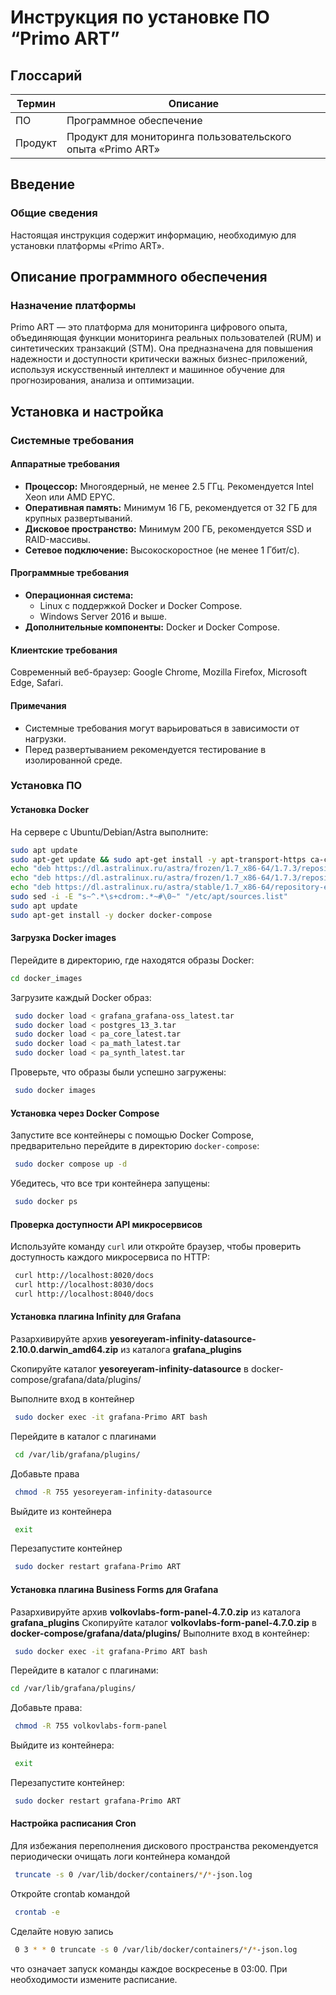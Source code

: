# Инструкция по установке ПО “Primo ART”

## Глоссарий

| Термин  | Описание                                                 |
|---------|----------------------------------------------------------|
| ПО      | Программное обеспечение                                  |
| Продукт | Продукт для мониторинга пользовательского опыта «Primo ART» |

## Введение

### Общие сведения
Настоящая инструкция содержит информацию, необходимую для установки платформы «Primo ART».

## Описание программного обеспечения

### Назначение платформы
Primo ART — это платформа для мониторинга цифрового опыта, объединяющая функции мониторинга реальных пользователей (RUM) и синтетических транзакций (STM). Она предназначена для повышения надежности и доступности критически важных бизнес-приложений, используя искусственный интеллект и машинное обучение для прогнозирования, анализа и оптимизации.

## Установка и настройка

### Системные требования

#### Аппаратные требования
- **Процессор:** Многоядерный, не менее 2.5 ГГц. Рекомендуется Intel Xeon или AMD EPYC.
- **Оперативная память:** Минимум 16 ГБ, рекомендуется от 32 ГБ для крупных развертываний.
- **Дисковое пространство:** Минимум 200 ГБ, рекомендуется SSD и RAID-массивы.
- **Сетевое подключение:** Высокоскоростное (не менее 1 Гбит/с).

#### Программные требования
- **Операционная система:**
  - Linux с поддержкой Docker и Docker Compose.
  - Windows Server 2016 и выше.
- **Дополнительные компоненты:** Docker и Docker Compose.

#### Клиентские требования
Современный веб-браузер: Google Chrome, Mozilla Firefox, Microsoft Edge, Safari.

#### Примечания
- Системные требования могут варьироваться в зависимости от нагрузки.
- Перед развертыванием рекомендуется тестирование в изолированной среде.

### Установка ПО

#### Установка Docker
На сервере с Ubuntu/Debian/Astra выполните:
```bash
sudo apt update
sudo apt-get update && sudo apt-get install -y apt-transport-https ca-certificates
echo "deb https://dl.astralinux.ru/astra/frozen/1.7_x86-64/1.7.3/repository-main/ 1.7_x86-64 main contrib non-free" | sudo tee -a "/etc/apt/sources.list"
echo "deb https://dl.astralinux.ru/astra/frozen/1.7_x86-64/1.7.3/repository-update/ 1.7_x86-64 main contrib non-free" | sudo tee -a "/etc/apt/sources.list"
echo "deb https://dl.astralinux.ru/astra/stable/1.7_x86-64/repository-extended/ 1.7_x86-64 main contrib non-free" | sudo tee -a "/etc/apt/sources.list"
sudo sed -i -E "s~^.*\s+cdrom:.*~#\0~" "/etc/apt/sources.list"
sudo apt update
sudo apt-get install -y docker docker-compose
```

#### Загрузка Docker images
Перейдите в директорию, где находятся образы Docker:
```bash
cd docker_images
```
Загрузите каждый Docker образ:
```bash
 sudo docker load < grafana_grafana-oss_latest.tar
 sudo docker load < postgres_13_3.tar
 sudo docker load < pa_core_latest.tar
 sudo docker load < pa_math_latest.tar
 sudo docker load < pa_synth_latest.tar
 ```
Проверьте, что образы были успешно загружены:
```bash
 sudo docker images
  ```
  
#### Установка через Docker Compose
Запустите все контейнеры с помощью Docker Compose, предварительно перейдите в директорию `docker-compose`:
```bash
 sudo docker compose up -d
 ```
Убедитесь, что все три контейнера запущены:
```bash
 sudo docker ps
 ```
 
#### Проверка доступности API микросервисов
Используйте команду `curl` или откройте браузер, чтобы проверить доступность каждого микросервиса по HTTP:
```bash
 curl http://localhost:8020/docs
 curl http://localhost:8030/docs
 curl http://localhost:8040/docs
  ```
  
#### Установка плагина Infinity для Grafana
Разархивируйте архив **yesoreyeram-infinity-datasource-2.10.0.darwin_amd64.zip** из каталога **grafana_plugins**

Скопируйте каталог **yesoreyeram-infinity-datasource** в docker-compose/grafana/data/plugins/

Выполните вход в контейнер
```bash
 sudo docker exec -it grafana-Primo ART bash
   ```
Перейдите в каталог с плагинами 
```bash
 cd /var/lib/grafana/plugins/
   ```
Добавьте права 
```bash
 chmod -R 755 yesoreyeram-infinity-datasource
   ```
Выйдите из контейнера 
```bash
 exit
   ```
Перезапустите контейнер
```bash
 sudo docker restart grafana-Primo ART
```
 
#### Установка плагина Business Forms для Grafana
Разархивируйте архив **volkovlabs-form-panel-4.7.0.zip** из каталога **grafana_plugins**
Скопируйте каталог **volkovlabs-form-panel-4.7.0.zip** в **docker-compose/grafana/data/plugins/**
Выполните вход в контейнер:
```bash
 sudo docker exec -it grafana-Primo ART bash
```
Перейдите в каталог с плагинами:
```bash
cd /var/lib/grafana/plugins/
```

Добавьте права:
```bash
 chmod -R 755 volkovlabs-form-panel
```
Выйдите из контейнера:
```bash
 exit
```

Перезапустите контейнер:
```bash
 sudo docker restart grafana-Primo ART
```
 
#### Настройка расписания Cron
Для избежания переполнения дискового пространства рекомендуется периодически очищать логи контейнера командой 
```bash
 truncate -s 0 /var/lib/docker/containers/*/*-json.log
```
Откройте crontab командой 
```bash
 crontab -e
```
Сделайте новую запись 
```bash
 0 3 * * 0 truncate -s 0 /var/lib/docker/containers/*/*-json.log
```
что означает запуск команды каждое воскресенье в 03:00. При необходимости измените расписание.
